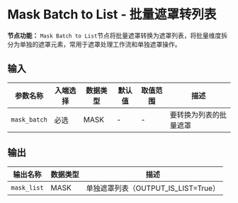 # Mask Batch to List - 批量遮罩转列表

**节点功能：** `Mask Batch to List`节点将批量遮罩转换为遮罩列表，将批量维度拆分为单独的遮罩元素，常用于遮罩处理工作流和单独遮罩操作。

## 输入

| 参数名称 | 入端选择 | 数据类型 | 默认值 | 取值范围 | 描述 |
| -------- | -------- | -------- | ------ | -------- | ---- |
| `mask_batch` | 必选 | MASK | - | - | 要转换为列表的批量遮罩 |

## 输出

| 输出名称 | 数据类型 | 描述 |
|---------|----------|------|
| `mask_list` | MASK | 单独遮罩列表（OUTPUT_IS_LIST=True） |
